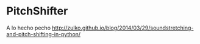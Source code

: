 # PitchShifter
A lo hecho pecho http://zulko.github.io/blog/2014/03/29/soundstretching-and-pitch-shifting-in-python/
